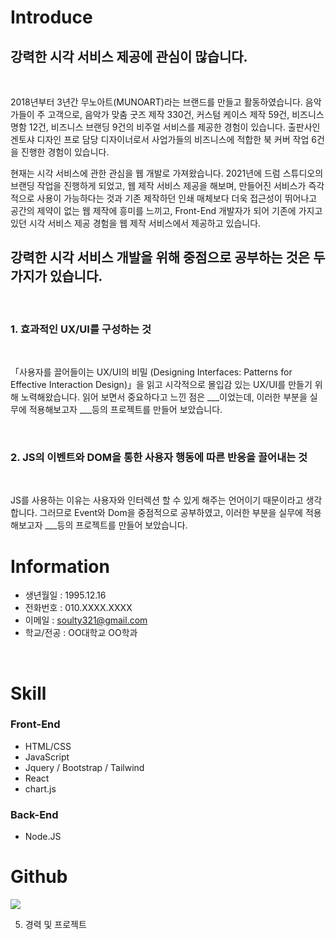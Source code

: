 # Introduce

## 강력한 시각 서비스 제공에 관심이 많습니다.

<br>

2018년부터 3년간 무노아트(MUNOART)라는 브랜드를 만들고 활동하였습니다. 음악가들이 주 고객으로, 음악가 맞춤 굿즈 제작 330건, 커스텀 케이스 제작 59건, 비즈니스 명함 12건, 비즈니스 브랜딩 9건의 비주얼 서비스를 제공한 경험이 있습니다. 출판사인 겐토샤 디자인 프로 담당 디자이너로서 사업가들의 비즈니스에 적합한 북 커버 작업 6건을 진행한 경험이 있습니다.

현재는 시각 서비스에 관한 관심을 웹 개발로 가져왔습니다. 2021년에 드럼 스튜디오의 브랜딩 작업을 진행하게 되었고, 웹 제작 서비스 제공을 해보며, 만들어진 서비스가 즉각적으로 사용이 가능하다는 것과 기존 제작하던 인쇄 매체보다 더욱 접근성이 뛰어나고 공간의 제약이 없는 웹 제작에 흥미를 느끼고, Front-End 개발자가 되어 기존에 가지고 있던 시각 서비스 제공 경험을 웹 제작 서비스에서 제공하고 있습니다.
<br>

## 강력한 시각 서비스 개발을 위해 중점으로 공부하는 것은 두 가지가 있습니다. 
<br>  

### 1. 효과적인 UX/UI를 구성하는 것

<br>

「사용자를 끌어들이는 UX/UI의 비밀 (Designing Interfaces: Patterns for Effective Interaction Design)」을 읽고 시각적으로 몰입감 있는 UX/UI를 만들기 위해 노력해왔습니다.
읽어 보면서 중요하다고 느낀 점은 ___이었는데, 이러한 부분을 실무에 적용해보고자 ___등의 프로젝트를 만들어 보았습니다.

<br>

### 2. JS의 이벤트와 DOM을 통한 사용자 행동에 따른 반응을 끌어내는 것

<br>

JS를 사용하는 이유는 사용자와 인터렉션 할 수 있게 해주는 언어이기 때문이라고 생각합니다. 그러므로 Event와 Dom을 중점적으로 공부하였고, 이러한 부분을 실무에 적용해보고자 ___등의 프로젝트를 만들어 보았습니다.

# Information
- 생년월일 : 1995.12.16
- 전화번호 : 010.XXXX.XXXX
- 이메일 : soulty321@gmail.com
- 학교/전공 : OO대학교 OO학과
<br>

# Skill

### Front-End
- HTML/CSS
- JavaScript
- Jquery / Bootstrap / Tailwind
- React
- chart.js

### Back-End
- Node.JS

# Github
![](https://images.velog.io/images/soulty321/post/d86503d0-92c8-4d9d-937f-9959a7d9de32/git_repo.png)

5. 경력 및 프로젝트